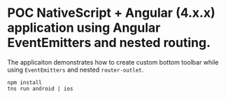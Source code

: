 # POC NativeScript + Angular (4.x.x) application using Angular EventEmitters and nested routing.

The applicaiton demonstrates how to create custom bottom toolbar while using `EventEmitters` and nested `router-outlet`.

```
npm install
tns run android | ios
```